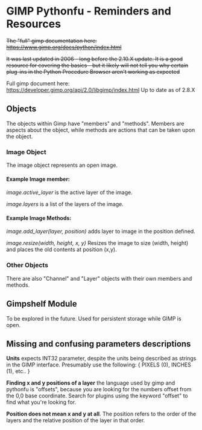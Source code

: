 # GIMP Pythonfu - Reminders and Resources

~~The "full" gimp documentation here: https://www.gimp.org/docs/python/index.html~~

~~It was last updated in 2006 - long before the 2.10.X update. It is a good resource for covering the basics - but it likely will not tell you why certain plug-ins in the Python Procedure Browser aren't working as expected~~

Full gimp document here: https://developer.gimp.org/api/2.0/libgimp/index.html Up to date as of 2.8.X

## Objects

The objects within Gimp have "members" and "methods". Members are aspects about the object, while methods are actions that can be taken upon the object.

### Image Object

The image object represents an open image. 

#### Example Image member:
_image.active_layer_ is the active layer of the image. 

_image.layers_ is a list of the layers of the image.

#### Example Image Methods:
_image.add_layer(layer, position)_ adds layer to image in the position defined.

_image.resize(width, height, x, y)_ Resizes the image to size (width, height) and places the old contents at position (x,y).

### Other Objects
There are also "Channel" and "Layer" objects with their own members and methods.

## Gimpshelf Module
To be explored in the future. Used for persistent storage while GIMP is open.

## Missing and confusing parameters descriptions

**Units** expects INT32 parameter, despite the units being described as strings in the GIMP interface. Presumably use the following:  { PIXELS (0), INCHES (1), etc.. }

**Finding x and y positions of a layer** the language used by gimp and pythonfu is "offsets", because you are looking for the numbers offset from the 0,0 base coordinate. Search for plugins using the keyword "offset" to find what you're looking for.

**Position does not mean x and y at all**. The position refers to the order of the layers and the relative position of the layer in that order. 
